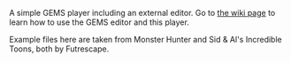 A simple GEMS player including an external editor. 
Go to [the wiki page](https://github.com/MDTravisYT/SimpleGEMS/wiki) to learn how to use the GEMS editor and this player.

Example files here are taken from Monster Hunter and Sid & Al's Incredible Toons, both by Futrescape.
